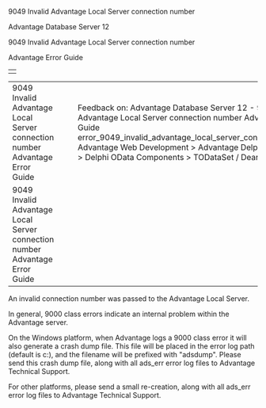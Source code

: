 9049 Invalid Advantage Local Server connection number




Advantage Database Server 12  

9049 Invalid Advantage Local Server connection number

Advantage Error Guide

|  |
| --- |
|  |

|  |  |  |  |  |
| --- | --- | --- | --- | --- |
| 9049 Invalid Advantage Local Server connection number  Advantage Error Guide |  |  | Feedback on: Advantage Database Server 12 - 9049 Invalid Advantage Local Server connection number Advantage Error Guide error\_9049\_invalid\_advantage\_local\_server\_connection\_number Advantage Web Development > Advantage Delphi OData Client > Delphi OData Components > TODataSet / Dear Support Staff, |  |
| 9049 Invalid Advantage Local Server connection number  Advantage Error Guide |  |  |  |  |

An invalid connection number was passed to the Advantage Local Server.

In general, 9000 class errors indicate an internal problem within the Advantage server.

On the Windows platform, when Advantage logs a 9000 class error it will also generate a crash dump file. This file will be placed in the error log path (default is c:\), and the filename will be prefixed with "adsdump". Please send this crash dump file, along with all ads\_err error log files to Advantage Technical Support.

For other platforms, please send a small re-creation, along with all ads\_err error log files to Advantage Technical Support.